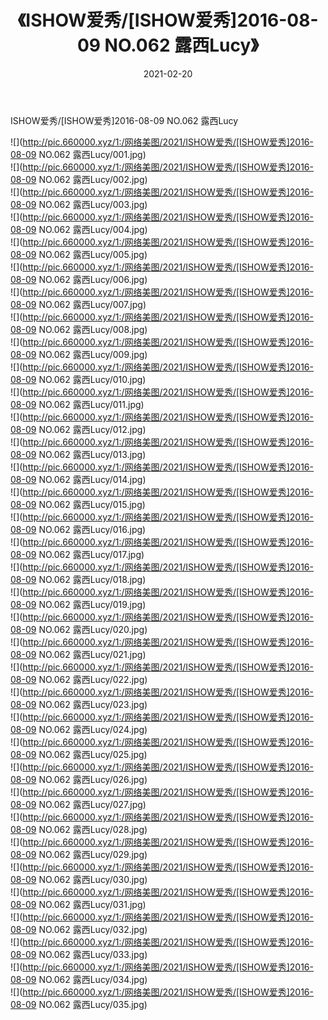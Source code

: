 ﻿---
layout: post
title:  《ISHOW爱秀/[ISHOW爱秀]2016-08-09 NO.062 露西Lucy》
date:   2021-02-20
img: http://pic.660000.xyz/1:/网络美图/2021/ISHOW爱秀/[ISHOW爱秀]2016-08-09 NO.062 露西Lucy/000.jpg
categories: [美女, 清纯, 唯美]
---

ISHOW爱秀/[ISHOW爱秀]2016-08-09 NO.062 露西Lucy

 ![](http://pic.660000.xyz/1:/网络美图/2021/ISHOW爱秀/[ISHOW爱秀]2016-08-09 NO.062 露西Lucy/001.jpg) <br>![](http://pic.660000.xyz/1:/网络美图/2021/ISHOW爱秀/[ISHOW爱秀]2016-08-09 NO.062 露西Lucy/002.jpg) <br>![](http://pic.660000.xyz/1:/网络美图/2021/ISHOW爱秀/[ISHOW爱秀]2016-08-09 NO.062 露西Lucy/003.jpg) <br>![](http://pic.660000.xyz/1:/网络美图/2021/ISHOW爱秀/[ISHOW爱秀]2016-08-09 NO.062 露西Lucy/004.jpg) <br>![](http://pic.660000.xyz/1:/网络美图/2021/ISHOW爱秀/[ISHOW爱秀]2016-08-09 NO.062 露西Lucy/005.jpg) <br>![](http://pic.660000.xyz/1:/网络美图/2021/ISHOW爱秀/[ISHOW爱秀]2016-08-09 NO.062 露西Lucy/006.jpg) <br>![](http://pic.660000.xyz/1:/网络美图/2021/ISHOW爱秀/[ISHOW爱秀]2016-08-09 NO.062 露西Lucy/007.jpg) <br>![](http://pic.660000.xyz/1:/网络美图/2021/ISHOW爱秀/[ISHOW爱秀]2016-08-09 NO.062 露西Lucy/008.jpg) <br>![](http://pic.660000.xyz/1:/网络美图/2021/ISHOW爱秀/[ISHOW爱秀]2016-08-09 NO.062 露西Lucy/009.jpg) <br>![](http://pic.660000.xyz/1:/网络美图/2021/ISHOW爱秀/[ISHOW爱秀]2016-08-09 NO.062 露西Lucy/010.jpg) <br>![](http://pic.660000.xyz/1:/网络美图/2021/ISHOW爱秀/[ISHOW爱秀]2016-08-09 NO.062 露西Lucy/011.jpg) <br>![](http://pic.660000.xyz/1:/网络美图/2021/ISHOW爱秀/[ISHOW爱秀]2016-08-09 NO.062 露西Lucy/012.jpg) <br>![](http://pic.660000.xyz/1:/网络美图/2021/ISHOW爱秀/[ISHOW爱秀]2016-08-09 NO.062 露西Lucy/013.jpg) <br>![](http://pic.660000.xyz/1:/网络美图/2021/ISHOW爱秀/[ISHOW爱秀]2016-08-09 NO.062 露西Lucy/014.jpg) <br>![](http://pic.660000.xyz/1:/网络美图/2021/ISHOW爱秀/[ISHOW爱秀]2016-08-09 NO.062 露西Lucy/015.jpg) <br>![](http://pic.660000.xyz/1:/网络美图/2021/ISHOW爱秀/[ISHOW爱秀]2016-08-09 NO.062 露西Lucy/016.jpg) <br>![](http://pic.660000.xyz/1:/网络美图/2021/ISHOW爱秀/[ISHOW爱秀]2016-08-09 NO.062 露西Lucy/017.jpg) <br>![](http://pic.660000.xyz/1:/网络美图/2021/ISHOW爱秀/[ISHOW爱秀]2016-08-09 NO.062 露西Lucy/018.jpg) <br>![](http://pic.660000.xyz/1:/网络美图/2021/ISHOW爱秀/[ISHOW爱秀]2016-08-09 NO.062 露西Lucy/019.jpg) <br>![](http://pic.660000.xyz/1:/网络美图/2021/ISHOW爱秀/[ISHOW爱秀]2016-08-09 NO.062 露西Lucy/020.jpg) <br>![](http://pic.660000.xyz/1:/网络美图/2021/ISHOW爱秀/[ISHOW爱秀]2016-08-09 NO.062 露西Lucy/021.jpg) <br>![](http://pic.660000.xyz/1:/网络美图/2021/ISHOW爱秀/[ISHOW爱秀]2016-08-09 NO.062 露西Lucy/022.jpg) <br>![](http://pic.660000.xyz/1:/网络美图/2021/ISHOW爱秀/[ISHOW爱秀]2016-08-09 NO.062 露西Lucy/023.jpg) <br>![](http://pic.660000.xyz/1:/网络美图/2021/ISHOW爱秀/[ISHOW爱秀]2016-08-09 NO.062 露西Lucy/024.jpg) <br>![](http://pic.660000.xyz/1:/网络美图/2021/ISHOW爱秀/[ISHOW爱秀]2016-08-09 NO.062 露西Lucy/025.jpg) <br>![](http://pic.660000.xyz/1:/网络美图/2021/ISHOW爱秀/[ISHOW爱秀]2016-08-09 NO.062 露西Lucy/026.jpg) <br>![](http://pic.660000.xyz/1:/网络美图/2021/ISHOW爱秀/[ISHOW爱秀]2016-08-09 NO.062 露西Lucy/027.jpg) <br>![](http://pic.660000.xyz/1:/网络美图/2021/ISHOW爱秀/[ISHOW爱秀]2016-08-09 NO.062 露西Lucy/028.jpg) <br>![](http://pic.660000.xyz/1:/网络美图/2021/ISHOW爱秀/[ISHOW爱秀]2016-08-09 NO.062 露西Lucy/029.jpg) <br>![](http://pic.660000.xyz/1:/网络美图/2021/ISHOW爱秀/[ISHOW爱秀]2016-08-09 NO.062 露西Lucy/030.jpg) <br>![](http://pic.660000.xyz/1:/网络美图/2021/ISHOW爱秀/[ISHOW爱秀]2016-08-09 NO.062 露西Lucy/031.jpg) <br>![](http://pic.660000.xyz/1:/网络美图/2021/ISHOW爱秀/[ISHOW爱秀]2016-08-09 NO.062 露西Lucy/032.jpg) <br>![](http://pic.660000.xyz/1:/网络美图/2021/ISHOW爱秀/[ISHOW爱秀]2016-08-09 NO.062 露西Lucy/033.jpg) <br>![](http://pic.660000.xyz/1:/网络美图/2021/ISHOW爱秀/[ISHOW爱秀]2016-08-09 NO.062 露西Lucy/034.jpg) <br>![](http://pic.660000.xyz/1:/网络美图/2021/ISHOW爱秀/[ISHOW爱秀]2016-08-09 NO.062 露西Lucy/035.jpg) <br>